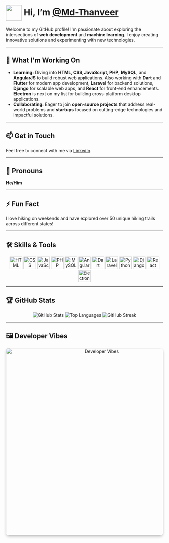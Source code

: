 # <img src="https://media.giphy.com/media/hvRJCLFzcasrR4ia7z/giphy.gif" width="50px" style="vertical-align: middle;"> Hi, I’m [@Md-Thanveer](https://github.com/Md-Thanveer)

Welcome to my GitHub profile! I'm passionate about exploring the intersections of **web development** and **machine learning**. I enjoy creating innovative solutions and experimenting with new technologies.

---

## 🌟 What I'm Working On

- **Learning:** Diving into **HTML, CSS, JavaScript, PHP**, **MySQL**, and **AngularJS** to build robust web applications. Also working with **Dart** and **Flutter** for modern app development, **Laravel** for backend solutions, **Django** for scalable web apps, and **React** for front-end enhancements. **Electron** is next on my list for building cross-platform desktop applications.
- **Collaborating:** Eager to join **open-source projects** that address real-world problems and **startups** focused on cutting-edge technologies and impactful solutions.

---

## 📫 Get in Touch

Feel free to connect with me via [LinkedIn](https://www.linkedin.com/in/yourprofile).

---

## 🧩 Pronouns

**He/Him**

---

## ⚡ Fun Fact

I love hiking on weekends and have explored over 50 unique hiking trails across different states!

---

## 🛠 Skills & Tools

<p align="center">
  <img src="https://cdn.jsdelivr.net/gh/devicons/devicon/icons/html5/html5-original.svg" alt="HTML" width="40" height="40"/>
  <img src="https://cdn.jsdelivr.net/gh/devicons/devicon/icons/css3/css3-original.svg" alt="CSS" width="40" height="40"/> 
  <img src="https://cdn.jsdelivr.net/gh/devicons/devicon/icons/javascript/javascript-original.svg" alt="JavaScript" width="40" height="40"/>
  <img src="https://cdn.jsdelivr.net/gh/devicons/devicon/icons/php/php-original.svg" alt="PHP" width="40" height="40"/>
  <img src="https://cdn.jsdelivr.net/gh/devicons/devicon/icons/mysql/mysql-original.svg" alt="MySQL" width="40" height="40"/>
  <img src="https://cdn.jsdelivr.net/gh/devicons/devicon/icons/angularjs/angularjs-original.svg" alt="AngularJS" width="40" height="40"/>
  <img src="https://cdn.jsdelivr.net/gh/devicons/devicon/icons/dart/dart-original.svg" alt="Dart" width="40" height="40"/>
  <img src="https://upload.wikimedia.org/wikipedia/commons/9/9a/Laravel.svg" alt="Laravel" width="40" height="40"/>
  <img src="https://cdn.jsdelivr.net/gh/devicons/devicon/icons/python/python-original.svg" alt="Python" width="40" height="40"/>
  <img src="https://cdn.jsdelivr.net/gh/devicons/devicon/icons/django/django-plain.svg" alt="Django" width="40" height="40"/>
  <img src="https://cdn.jsdelivr.net/gh/devicons/devicon/icons/react/react-original.svg" alt="React" width="40" height="40"/>
  <img src="https://cdn.jsdelivr.net/gh/devicons/devicon/icons/electron/electron-original.svg" alt="Electron" width="40" height="40"/>
</p>

---

## 🏆 GitHub Stats

<div align="center">
  <img src="https://github-readme-stats.vercel.app/api?username=Md-Thanveer&show_icons=true&hide_title=true&hide=prs&count_private=true&include_all_commits=true&line_height=20&theme=radical" alt="GitHub Stats"/>
  <img src="https://github-readme-stats.vercel.app/api/top-langs/?username=Md-Thanveer&layout=compact&theme=radical" alt="Top Languages"/>
  <img src="https://github-readme-streak-stats.herokuapp.com/?user=Md-Thanveer&theme=radical" alt="GitHub Streak"/>
</div>

---

## 🖼️ Developer Vibes

<p align="center">
  <img src="https://t3.ftcdn.net/jpg/08/24/71/98/240_F_824719896_gKb7ueuQjnBROHdABOJMvbiZ1vHX8Xiw.jpg" alt="Developer Vibes" width="600" style="border-radius: 10px; box-shadow: 0 4px 8px rgba(0, 0, 0, 0.2);"/>
</p>
